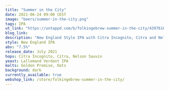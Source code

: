 ```yaml
---
title: "Summer in the City"
date: 2021-06-24 09:00 CEST
image: "beers/summer-in-the-city.png"
tags: IPA
ut_link: "https://untappd.com/b/folkingebrew-summer-in-the-city/4397616"
blog_link:
description: "New England Style IPA with Citra Incognito, Citra and Nelson Sauvin."
style: New England IPA
abv: "7.5%"
release_date: July 2021
hops: Citra Incognito, Citra, Nelson Sauvin
yeast: Lallemand Verdant IPA
malts: Golden Promise, Oats
background: dark
currently_available: true
webshop_link: /store/folkingebrew-summer-in-the-city/
---
```

